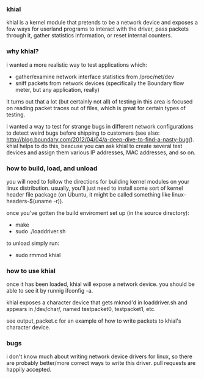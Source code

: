 ### khial

khial is a kernel module that pretends to be a network device and exposes a few ways for userland programs to interact with the driver, pass packets through it, gather statistics information, or reset internal counters.

### why khial?

i wanted a more realistic way to test applications which:

  - gather/examine network interface statistics from /proc/net/dev
  - sniff packets from network devices (specifically the Boundary flow meter, but any application, really)

it turns out that a lot (but certainly not all) of testing in this area is focused on reading packet traces out of files, which is great for certain types of testing.

i wanted a way to test for strange bugs in different network configurations to detect weird bugs before shipping to customers (see also: http://blog.boundary.com/2012/04/04/a-deep-dive-to-find-a-nasty-bug/). khial helps to do this, beacuse you can ask khial to create several test devices and assign them various IP addresses, MAC addresses, and so on.

### how to build, load, and unload

you will need to follow the directions for building kernel modules on your linux distribution. usually, you'll just need to install some sort of kernel header file package (on Ubuntu, it might be called something like linux-headers-$(uname -r)).

once you've gotten the build enviroment set up (in the source directory):

  - make
  - sudo ./loaddriver.sh

to unload simply run:

  - sudo rmmod khial

### how to use khial

once it has been loaded, khial will expose a network device. you should be able to see it by runnig ifconfig -a.

khial exposes a character device that gets mknod'd in loaddriver.sh and appears in /dev/char/, named testpacket0, testpacket1, etc.

see output_packet.c for an example of how to write packets to khial's character device.

### bugs

i don't know much about writing network device drivers for linux, so there are probably better/more correct ways to write this driver. pull requests are happily accepted.
